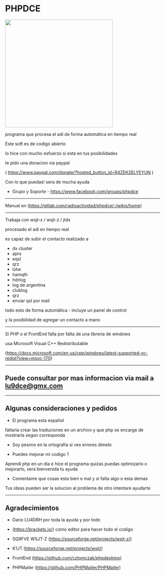 # PHPDCE

 <img src="https://gitlab.com/radioactividad/phpdce/-/wikis/uploads/f689221a4806a27c4462c60aae8def48/FYtP279WQAEwJ3M.png" width="350">


programa que procesa el adi de forma automática en tiempo real

Este soft es de codigo abierto

lo hice con mucho esfuerzo si esta en tus posibilidades

te pido una donacion via paypal

( https://www.paypal.com/donate/?hosted_button_id=R4ZEK2ELYEYUN )

Con lo que puedas! sera de mucha ayuda

* Grupo y Soporte - https://www.facebook.com/groups/phpdce

-----------------

Manual en (https://gitlab.com/radioactividad/phpdce/-/wikis/home)

-----------------

Trabaja con wsjt-x / wsjt-z / jtdx

procesado el adi en tiempo real

es capaz de subir el contacto realizado a

* dx cluster
* aprs
* eqsl
* qrz
* lotw
* hamqth
* hdrlog
* log de argentina
* clublog
* qrz
* enviar qsl por mail

todo esto de forma automática - incluye un panel de control

y la posibilidad de agregar un contacto a mano

-----------------

Si PHP o el FrontEnd falla por falta de una libreria de windows

usa Microsoft Visual C++ Redistributable

(https://docs.microsoft.com/en-us/cpp/windows/latest-supported-vc-redist?view=msvc-170)

-----------------

## Puede consultar por mas informacion via mail a lu9dce@gmx.com

-----------------

## Algunas consideraciones y pedidos

* El programa esta español 

faltaria crear las traduciones en un archivo y que php se encarge de mostrarla segun corresponda

* Soy pesimo en la ortografia si ves errores dimelo

* Puedes mejorar mi codigo ?

Aprendi php en un dia e hice el programa quizas puedas optimizarlo o mejorarlo, sera bienvenida tu ayuda

* Comentame que cosas esta bien o mal y si falta algo o esta demas

Tus ideas pueden ser la solucion al problema de otro intentare ayudarte

-----------------

## Agradecimientos

* Dario LU4DRH por toda la ayuda y por todo 

* (https://brackets.io/) como editor para hacer todo el codigo

* SQ9FVE WSJT-Z (https://sourceforge.net/projects/wsjt-z/)

* K1JT (https://sourceforge.net/projects/wsjt/)

* FrontEnd (https://github.com/cztomczak/phpdesktop)

* PHPMailer (https://github.com/PHPMailer/PHPMailer)


